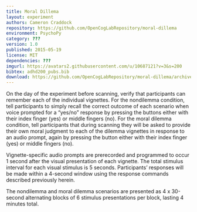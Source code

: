 ```yaml
---
title: Moral Dillema
layout: experiment
authors: Cameron Craddock
repository: https://github.com/OpenCogLabRepository/moral-dillema
environment: PsychoPy
category: ???
version: 1.0
published: 2015-05-19
license: MIT
dependencies: ???
imgurl: https://avatars2.githubusercontent.com/u/10687121?v=3&s=200
bibtex: adhd200_pubs.bib
download: https://github.com/OpenCogLabRepository/moral-dillema/archive/master.zip
---
```

On the day of the experiment before scanning, verify that participants
can remember each of the individual vignettes. For the nondilemma condition, tell participants to simply recall the correct outcome of each scenario when voice prompted for a “yes/no” response by pressing the buttons either with their index finger (yes) or middle fingers (no). 
For the moral dilemma condition, tell participants that during scanning they will be asked to provide their own moral judgment to each of the dilemma vignettes in response to an audio
prompt, again by pressing the button either with their index finger (yes) or middle fingers (no). 

Vignette-specific audio prompts are prerecorded and programmed to occur 1 second after the visual
presentation of each vignette. The total stimulus interval for each visual stimulus is 5 seconds. Participants’ responses will be made within a 4-second window using
the response commands described previously herein.

The nondilemma and moral dilemma scenarios are presented as 4 x 30-second alternating blocks of 6 stimulus presentations per block, lasting 4 minutes total. 